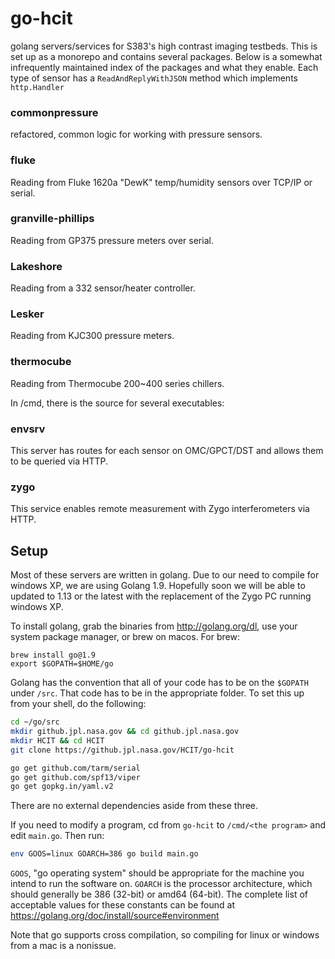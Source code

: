 # go-hcit
 golang servers/services for S383's high contrast imaging testbeds.  This is set up as a monorepo and contains several packages.  Below is a somewhat infrequently maintained index of the packages and what they enable.  Each type of sensor has a `ReadAndReplyWithJSON` method which implements `http.Handler`

 ### commonpressure

 refactored, common logic for working with pressure sensors.

 ### fluke

 Reading from Fluke 1620a "DewK" temp/humidity sensors over TCP/IP or serial.

 ### granville-phillips

 Reading from GP375 pressure meters over serial.

 ### Lakeshore

 Reading from a 332 sensor/heater controller.

 ### Lesker

 Reading from KJC300 pressure meters.

 ### thermocube

 Reading from Thermocube 200~400 series chillers.

 In /cmd, there is the source for several executables:

 ### envsrv

 This server has routes for each sensor on OMC/GPCT/DST and allows them to be queried via HTTP.

 ### zygo

 This service enables remote measurement with Zygo interferometers via HTTP.


## Setup

Most of these servers are written in golang.  Due to our need to compile for windows XP, we are using Golang 1.9.  Hopefully soon we will be able to updated to 1.13 or the latest with the replacement of the Zygo PC running windows XP.

To install golang, grab the binaries from http://golang.org/dl, use your system package manager, or brew on macos.  For brew:

```
brew install go@1.9
export $GOPATH=$HOME/go
```

Golang has the convention that all of your code has to be on the `$GOPATH` under `/src`.  That code has to be in the appropriate folder.  To set this up from your shell, do the following:

```sh
cd ~/go/src
mkdir github.jpl.nasa.gov && cd github.jpl.nasa.gov
mkdir HCIT && cd HCIT
git clone https://github.jpl.nasa.gov/HCIT/go-hcit

go get github.com/tarm/serial
go get github.com/spf13/viper
go get gopkg.in/yaml.v2
```

There are no external dependencies aside from these three.

If you need to modify a program, cd from `go-hcit` to `/cmd/<the program>` and edit `main.go`.  Then run:

```sh
env GOOS=linux GOARCH=386 go build main.go
```

`GOOS`, "go operating system" should be appropriate for the machine you intend to run the software on.  `GOARCH` is the processor architecture, which should generally be 386 (32-bit) or amd64 (64-bit).  The complete list of acceptable values for these constants can be found at https://golang.org/doc/install/source#environment

Note that go supports cross compilation, so compiling for linux or windows from a mac is a nonissue.
